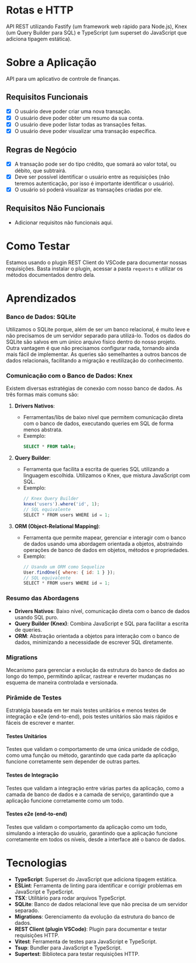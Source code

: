 
# Rotas e HTTP

API REST utilizando Fastify (um framework web rápido para Node.js), Knex (um Query Builder para SQL) e TypeScript (um superset do JavaScript que adiciona tipagem estática).

# Sobre a Aplicação

API para um aplicativo de controle de finanças.

## Requisitos Funcionais

- [x] O usuário deve poder criar uma nova transação.
- [x] O usuário deve poder obter um resumo da sua conta.
- [x] O usuário deve poder listar todas as transações feitas.
- [x] O usuário deve poder visualizar uma transação específica.

## Regras de Negócio

- [x] A transação pode ser do tipo crédito, que somará ao valor total, ou débito, que subtrairá.
- [x] Deve ser possível identificar o usuário entre as requisições (não teremos autenticação, por isso é importante identificar o usuário).
- [x] O usuário só poderá visualizar as transações criadas por ele.

## Requisitos Não Funcionais

* Adicionar requisitos não funcionais aqui.

# Como Testar

Estamos usando o plugin REST Client do VSCode para documentar nossas requisições. Basta instalar o plugin, acessar a pasta `requests` e utilizar os métodos documentados dentro dela.

# Aprendizados

### Banco de Dados: SQLite

Utilizamos o SQLite porque, além de ser um banco relacional, é muito leve e não precisamos de um servidor separado para utilizá-lo. Todos os dados do SQLite são salvos em um único arquivo físico dentro do nosso projeto. Outra vantagem é que não precisamos configurar nada, tornando ainda mais fácil de implementar. As queries são semelhantes a outros bancos de dados relacionais, facilitando a migração e reutilização do conhecimento.

### Comunicação com o Banco de Dados: Knex

Existem diversas estratégias de conexão com nosso banco de dados. As três formas mais comuns são:

1. **Drivers Nativos**:
   - Ferramentas/libs de baixo nível que permitem comunicação direta com o banco de dados, executando queries em SQL de forma menos abstrata.
   - Exemplo:
     ```sql
     SELECT * FROM table;
     ```

2. **Query Builder**:
   - Ferramenta que facilita a escrita de queries SQL utilizando a linguagem escolhida. Utilizamos o Knex, que mistura JavaScript com SQL.
   - Exemplo:
     ```javascript
     // Knex Query Builder
     knex('users').where('id', 1);
     // SQL equivalente
     SELECT * FROM users WHERE id = 1;
     ```

3. **ORM (Object-Relational Mapping)**:
   - Ferramenta que permite mapear, gerenciar e interagir com o banco de dados usando uma abordagem orientada a objetos, abstraindo operações de banco de dados em objetos, métodos e propriedades.
   - Exemplo:
     ```javascript
     // Usando um ORM como Sequelize
     User.findOne({ where: { id: 1 } });
     // SQL equivalente
     SELECT * FROM users WHERE id = 1;
     ```

### Resumo das Abordagens

- **Drivers Nativos**: Baixo nível, comunicação direta com o banco de dados usando SQL puro.
- **Query Builder (Knex)**: Combina JavaScript e SQL para facilitar a escrita de queries.
- **ORM**: Abstração orientada a objetos para interação com o banco de dados, minimizando a necessidade de escrever SQL diretamente.

### Migrations

Mecanismo para gerenciar a evolução da estrutura do banco de dados ao longo do tempo, permitindo aplicar, rastrear e reverter mudanças no esquema de maneira controlada e versionada.

### Pirâmide de Testes

Estratégia baseada em ter mais testes unitários e menos testes de integração e e2e (end-to-end), pois testes unitários são mais rápidos e fáceis de escrever e manter.

#### Testes Unitários

Testes que validam o comportamento de uma única unidade de código, como uma função ou método, garantindo que cada parte da aplicação funcione corretamente sem depender de outras partes.

#### Testes de Integração

Testes que validam a integração entre várias partes da aplicação, como a camada de banco de dados e a camada de serviço, garantindo que a aplicação funcione corretamente como um todo.

#### Testes e2e (end-to-end)

Testes que validam o comportamento da aplicação como um todo, simulando a interação do usuário, garantindo que a aplicação funcione corretamente em todos os níveis, desde a interface até o banco de dados.

# Tecnologias

- **TypeScript**: Superset do JavaScript que adiciona tipagem estática.
- **ESLint**: Ferramenta de linting para identificar e corrigir problemas em JavaScript e TypeScript.
- **TSX**: Utilitário para rodar arquivos TypeScript.
- **SQLite**: Banco de dados relacional leve que não precisa de um servidor separado.
- **Migrations**: Gerenciamento da evolução da estrutura do banco de dados.
- **REST Client (plugin VSCode)**: Plugin para documentar e testar requisições HTTP.
- **Vitest**: Ferramenta de testes para JavaScript e TypeScript.
- **Tsup**: Bundler para JavaScript e TypeScript.
- **Supertest**: Biblioteca para testar requisições HTTP.